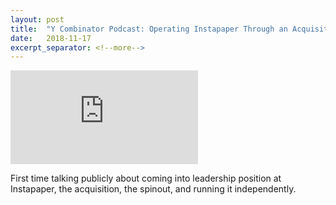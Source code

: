 ```yaml
---
layout: post
title:  "Y Combinator Podcast: Operating Instapaper Through an Acquisition"
date:   2018-11-17
excerpt_separator: <!--more-->
---
```


<p class="video_frame">
<iframe src="https://www.youtube.com/embed/u3Gu0EX98Cg" frameborder="0" allow="accelerometer; autoplay; encrypted-media; gyroscope; picture-in-picture" allowfullscreen></iframe>
</p>

First time talking publicly about coming into leadership position at Instapaper, the acquisition, the spinout, and running it independently.
